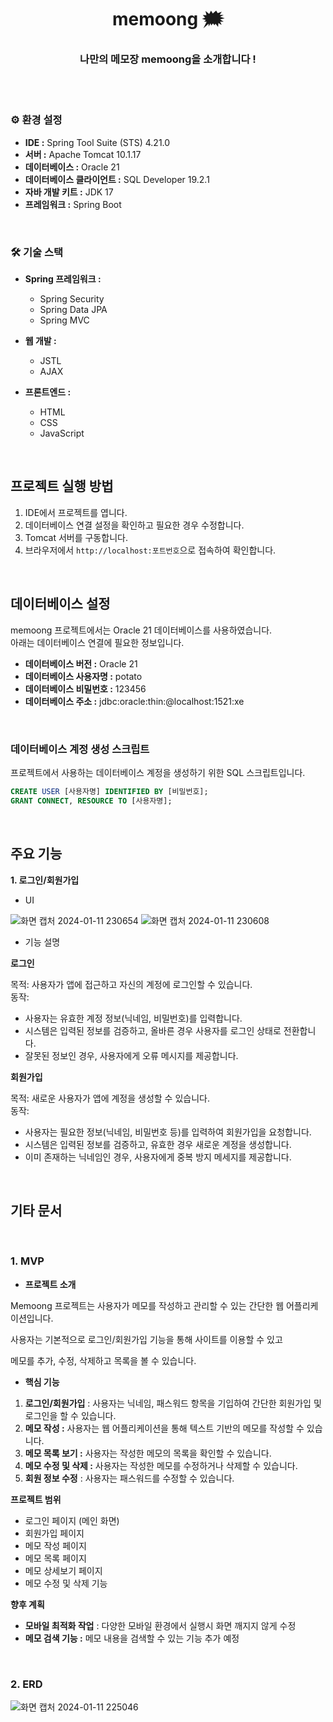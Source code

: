 <div align=center>
<h1>memoong 🗯️</h1>
<h3>나만의 메모장 memoong을 소개합니다 !</h3>
</div>

<br>
<br>

<H3>⚙️ 환경 설정</H3>

- **IDE :** Spring Tool Suite (STS) 4.21.0
- **서버 :** Apache Tomcat 10.1.17
- **데이터베이스 :** Oracle 21
- **데이터베이스 클라이언트 :** SQL Developer 19.2.1
- **자바 개발 키트 :** JDK 17
- **프레임워크 :** Spring Boot

<BR>

<H3>🛠️ 기술 스택</H3>

- **Spring 프레임워크 :**
  - Spring Security
  - Spring Data JPA
  - Spring MVC

- **웹 개발 :**
  - JSTL
  - AJAX

- **프론트엔드 :**
  - HTML
  - CSS
  - JavaScript

<BR>

 
## 프로젝트 실행 방법

1. IDE에서 프로젝트를 엽니다.
2. 데이터베이스 연결 설정을 확인하고 필요한 경우 수정합니다.
3. Tomcat 서버를 구동합니다.
4. 브라우저에서 `http://localhost:포트번호`으로 접속하여 확인합니다.

<BR>

## 데이터베이스 설정

memoong 프로젝트에서는 Oracle 21 데이터베이스를 사용하였습니다.<br>
아래는 데이터베이스 연결에 필요한 정보입니다.

- **데이터베이스 버전 :** Oracle 21
- **데이터베이스 사용자명 :** potato
- **데이터베이스 비밀번호 :** 123456
- **데이터베이스 주소 :** jdbc:oracle:thin:@localhost:1521:xe
  
<BR>

### 데이터베이스 계정 생성 스크립트

프로젝트에서 사용하는 데이터베이스 계정을 생성하기 위한 SQL 스크립트입니다.

```sql
CREATE USER [사용자명] IDENTIFIED BY [비밀번호];
GRANT CONNECT, RESOURCE TO [사용자명];
```
<BR>

## 주요 기능

**1. 로그인/회원가입**

- UI

![화면 캡처 2024-01-11 230654](https://github.com/hhhyeon97/memoong/assets/148893126/56c2654b-c2fa-4b73-8a9a-06433593c99d)
![화면 캡처 2024-01-11 230608](https://github.com/hhhyeon97/memoong/assets/148893126/0bdab91d-5455-4431-b164-d9c508ae47b0)

- 기능 설명

**로그인**  <br/>

목적: 사용자가 앱에 접근하고 자신의 계정에 로그인할 수 있습니다.<br/>
동작:<br/>
- 사용자는 유효한 계정 정보(닉네임, 비밀번호)를 입력합니다.
- 시스템은 입력된 정보를 검증하고, 올바른 경우 사용자를 로그인 상태로 전환합니다.
- 잘못된 정보인 경우, 사용자에게 오류 메시지를 제공합니다.

**회원가입**  <br/>

목적: 새로운 사용자가 앱에 계정을 생성할 수 있습니다.<br/>
동작:<br/>
- 사용자는 필요한 정보(닉네임, 비밀번호 등)를 입력하여 회원가입을 요청합니다.
- 시스템은 입력된 정보를 검증하고, 유효한 경우 새로운 계정을 생성합니다.
- 이미 존재하는 닉네임인 경우, 사용자에게 중복 방지 메세지를 제공합니다.


<BR>

## 기타 문서

<BR>

### **1. MVP**

- **프로젝트 소개**

Memoong 프로젝트는 사용자가 메모를 작성하고 관리할 수 있는 간단한 웹 어플리케이션입니다. 

사용자는 기본적으로 로그인/회원가입 기능을 통해 사이트를 이용할 수 있고

메모를 추가, 수정, 삭제하고 목록을 볼 수 있습니다.

- **핵심 기능**

1. **로그인/회원가입** : 사용자는 닉네임, 패스워드 항목을 기입하여 간단한 회원가입 및 로그인을 할 수 있습니다.
2. **메모 작성 :** 사용자는 웹 어플리케이션을 통해 텍스트 기반의 메모를 작성할 수 있습니다.
3. **메모 목록 보기 :** 사용자는 작성한 메모의 목록을 확인할 수 있습니다.
4. **메모 수정 및 삭제 :** 사용자는 작성한 메모를 수정하거나 삭제할 수 있습니다.
5. **회원 정보 수정** : 사용자는 패스워드를 수정할 수 있습니다.

 **프로젝트 범위**

- 로그인 페이지 (메인 화면)
- 회원가입 페이지
- 메모 작성 페이지
- 메모 목록 페이지
- 메모 상세보기 페이지
- 메모 수정 및 삭제 기능

 **향후 계획**

- **모바일 최적화 작업** : 다양한 모바일 환경에서 실행시 화면 깨지지 않게 수정
- **메모 검색 기능 :** 메모 내용을 검색할 수 있는 기능 추가 예정


<BR>

### **2. ERD**

![화면 캡처 2024-01-11 225046](https://github.com/hhhyeon97/memoong/assets/148893126/1a96c733-6cc1-45cf-9967-d38ac81a207d)


